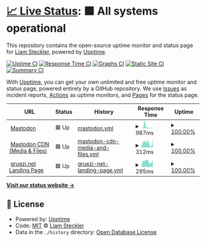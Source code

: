 # [📈 Live Status](https://demo.upptime.js.org): <!--live status--> **🟩 All systems operational**

This repository contains the open-source uptime monitor and status page for [Liam Steckler](https://liamsteckler.com), powered by [Upptime](https://github.com/upptime/upptime).

[![Uptime CI](https://github.com/buckbanzai/status-gruezi-net/workflows/Uptime%20CI/badge.svg)](https://github.com/buckbanzai/status-gruezi-net/actions?query=workflow%3A%22Uptime+CI%22)
[![Response Time CI](https://github.com/buckbanzai/status-gruezi-net/workflows/Response%20Time%20CI/badge.svg)](https://github.com/buckbanzai/status-gruezi-net/actions?query=workflow%3A%22Response+Time+CI%22)
[![Graphs CI](https://github.com/buckbanzai/status-gruezi-net/workflows/Graphs%20CI/badge.svg)](https://github.com/buckbanzai/status-gruezi-net/actions?query=workflow%3A%22Graphs+CI%22)
[![Static Site CI](https://github.com/buckbanzai/status-gruezi-net/workflows/Static%20Site%20CI/badge.svg)](https://github.com/buckbanzai/status-gruezi-net/actions?query=workflow%3A%22Static+Site+CI%22)
[![Summary CI](https://github.com/buckbanzai/status-gruezi-net/workflows/Summary%20CI/badge.svg)](https://github.com/buckbanzai/status-gruezi-net/actions?query=workflow%3A%22Summary+CI%22)

With [Upptime](https://upptime.js.org), you can get your own unlimited and free uptime monitor and status page, powered entirely by a GitHub repository. We use [Issues](https://github.com/buckbanzai/status-gruezi-net/issues) as incident reports, [Actions](https://github.com/buckbanzai/status-gruezi-net/actions) as uptime monitors, and [Pages](https://demo.upptime.js.org) for the status page.

<!--start: status pages-->
<!-- This summary is generated by Upptime (https://github.com/upptime/upptime) -->
<!-- Do not edit this manually, your changes will be overwritten -->
<!-- prettier-ignore -->
| URL | Status | History | Response Time | Uptime |
| --- | ------ | ------- | ------------- | ------ |
| <img alt="" src="https://icons.duckduckgo.com/ip3/mastodon.gruezi.net.ico" height="13"> [Mastodon](https://mastodon.gruezi.net) | 🟩 Up | [mastodon.yml](https://github.com/buckbanzai/status-gruezi-net/commits/HEAD/history/mastodon.yml) | <details><summary><img alt="Response time graph" src="./graphs/mastodon/response-time-week.png" height="20"> 987ms</summary><br><a href="https://status.gruezi.net/history/mastodon"><img alt="Response time 331" src="https://img.shields.io/endpoint?url=https%3A%2F%2Fraw.githubusercontent.com%2Fbuckbanzai%2Fstatus-gruezi-net%2FHEAD%2Fapi%2Fmastodon%2Fresponse-time.json"></a><br><a href="https://status.gruezi.net/history/mastodon"><img alt="24-hour response time 464" src="https://img.shields.io/endpoint?url=https%3A%2F%2Fraw.githubusercontent.com%2Fbuckbanzai%2Fstatus-gruezi-net%2FHEAD%2Fapi%2Fmastodon%2Fresponse-time-day.json"></a><br><a href="https://status.gruezi.net/history/mastodon"><img alt="7-day response time 987" src="https://img.shields.io/endpoint?url=https%3A%2F%2Fraw.githubusercontent.com%2Fbuckbanzai%2Fstatus-gruezi-net%2FHEAD%2Fapi%2Fmastodon%2Fresponse-time-week.json"></a><br><a href="https://status.gruezi.net/history/mastodon"><img alt="30-day response time 544" src="https://img.shields.io/endpoint?url=https%3A%2F%2Fraw.githubusercontent.com%2Fbuckbanzai%2Fstatus-gruezi-net%2FHEAD%2Fapi%2Fmastodon%2Fresponse-time-month.json"></a><br><a href="https://status.gruezi.net/history/mastodon"><img alt="1-year response time 331" src="https://img.shields.io/endpoint?url=https%3A%2F%2Fraw.githubusercontent.com%2Fbuckbanzai%2Fstatus-gruezi-net%2FHEAD%2Fapi%2Fmastodon%2Fresponse-time-year.json"></a></details> | <details><summary><a href="https://status.gruezi.net/history/mastodon">100.00%</a></summary><a href="https://status.gruezi.net/history/mastodon"><img alt="All-time uptime 99.97%" src="https://img.shields.io/endpoint?url=https%3A%2F%2Fraw.githubusercontent.com%2Fbuckbanzai%2Fstatus-gruezi-net%2FHEAD%2Fapi%2Fmastodon%2Fuptime.json"></a><br><a href="https://status.gruezi.net/history/mastodon"><img alt="24-hour uptime 100.00%" src="https://img.shields.io/endpoint?url=https%3A%2F%2Fraw.githubusercontent.com%2Fbuckbanzai%2Fstatus-gruezi-net%2FHEAD%2Fapi%2Fmastodon%2Fuptime-day.json"></a><br><a href="https://status.gruezi.net/history/mastodon"><img alt="7-day uptime 100.00%" src="https://img.shields.io/endpoint?url=https%3A%2F%2Fraw.githubusercontent.com%2Fbuckbanzai%2Fstatus-gruezi-net%2FHEAD%2Fapi%2Fmastodon%2Fuptime-week.json"></a><br><a href="https://status.gruezi.net/history/mastodon"><img alt="30-day uptime 100.00%" src="https://img.shields.io/endpoint?url=https%3A%2F%2Fraw.githubusercontent.com%2Fbuckbanzai%2Fstatus-gruezi-net%2FHEAD%2Fapi%2Fmastodon%2Fuptime-month.json"></a><br><a href="https://status.gruezi.net/history/mastodon"><img alt="1-year uptime 99.97%" src="https://img.shields.io/endpoint?url=https%3A%2F%2Fraw.githubusercontent.com%2Fbuckbanzai%2Fstatus-gruezi-net%2FHEAD%2Fapi%2Fmastodon%2Fuptime-year.json"></a></details>
| <img alt="" src="https://icons.duckduckgo.com/ip3/files.gruezi.net.ico" height="13"> [Mastodon CDN (Media & Files)](https://files.gruezi.net) | 🟩 Up | [mastodon-cdn-media-and-files.yml](https://github.com/buckbanzai/status-gruezi-net/commits/HEAD/history/mastodon-cdn-media-and-files.yml) | <details><summary><img alt="Response time graph" src="./graphs/mastodon-cdn-media-and-files/response-time-week.png" height="20"> 312ms</summary><br><a href="https://status.gruezi.net/history/mastodon-cdn-media-and-files"><img alt="Response time 315" src="https://img.shields.io/endpoint?url=https%3A%2F%2Fraw.githubusercontent.com%2Fbuckbanzai%2Fstatus-gruezi-net%2FHEAD%2Fapi%2Fmastodon-cdn-media-and-files%2Fresponse-time.json"></a><br><a href="https://status.gruezi.net/history/mastodon-cdn-media-and-files"><img alt="24-hour response time 494" src="https://img.shields.io/endpoint?url=https%3A%2F%2Fraw.githubusercontent.com%2Fbuckbanzai%2Fstatus-gruezi-net%2FHEAD%2Fapi%2Fmastodon-cdn-media-and-files%2Fresponse-time-day.json"></a><br><a href="https://status.gruezi.net/history/mastodon-cdn-media-and-files"><img alt="7-day response time 312" src="https://img.shields.io/endpoint?url=https%3A%2F%2Fraw.githubusercontent.com%2Fbuckbanzai%2Fstatus-gruezi-net%2FHEAD%2Fapi%2Fmastodon-cdn-media-and-files%2Fresponse-time-week.json"></a><br><a href="https://status.gruezi.net/history/mastodon-cdn-media-and-files"><img alt="30-day response time 300" src="https://img.shields.io/endpoint?url=https%3A%2F%2Fraw.githubusercontent.com%2Fbuckbanzai%2Fstatus-gruezi-net%2FHEAD%2Fapi%2Fmastodon-cdn-media-and-files%2Fresponse-time-month.json"></a><br><a href="https://status.gruezi.net/history/mastodon-cdn-media-and-files"><img alt="1-year response time 315" src="https://img.shields.io/endpoint?url=https%3A%2F%2Fraw.githubusercontent.com%2Fbuckbanzai%2Fstatus-gruezi-net%2FHEAD%2Fapi%2Fmastodon-cdn-media-and-files%2Fresponse-time-year.json"></a></details> | <details><summary><a href="https://status.gruezi.net/history/mastodon-cdn-media-and-files">100.00%</a></summary><a href="https://status.gruezi.net/history/mastodon-cdn-media-and-files"><img alt="All-time uptime 99.88%" src="https://img.shields.io/endpoint?url=https%3A%2F%2Fraw.githubusercontent.com%2Fbuckbanzai%2Fstatus-gruezi-net%2FHEAD%2Fapi%2Fmastodon-cdn-media-and-files%2Fuptime.json"></a><br><a href="https://status.gruezi.net/history/mastodon-cdn-media-and-files"><img alt="24-hour uptime 100.00%" src="https://img.shields.io/endpoint?url=https%3A%2F%2Fraw.githubusercontent.com%2Fbuckbanzai%2Fstatus-gruezi-net%2FHEAD%2Fapi%2Fmastodon-cdn-media-and-files%2Fuptime-day.json"></a><br><a href="https://status.gruezi.net/history/mastodon-cdn-media-and-files"><img alt="7-day uptime 100.00%" src="https://img.shields.io/endpoint?url=https%3A%2F%2Fraw.githubusercontent.com%2Fbuckbanzai%2Fstatus-gruezi-net%2FHEAD%2Fapi%2Fmastodon-cdn-media-and-files%2Fuptime-week.json"></a><br><a href="https://status.gruezi.net/history/mastodon-cdn-media-and-files"><img alt="30-day uptime 100.00%" src="https://img.shields.io/endpoint?url=https%3A%2F%2Fraw.githubusercontent.com%2Fbuckbanzai%2Fstatus-gruezi-net%2FHEAD%2Fapi%2Fmastodon-cdn-media-and-files%2Fuptime-month.json"></a><br><a href="https://status.gruezi.net/history/mastodon-cdn-media-and-files"><img alt="1-year uptime 99.88%" src="https://img.shields.io/endpoint?url=https%3A%2F%2Fraw.githubusercontent.com%2Fbuckbanzai%2Fstatus-gruezi-net%2FHEAD%2Fapi%2Fmastodon-cdn-media-and-files%2Fuptime-year.json"></a></details>
| <img alt="" src="https://icons.duckduckgo.com/ip3/gruezi.net.ico" height="13"> [gruezi.net Landing Page](https://gruezi.net) | 🟩 Up | [gruezi-net-landing-page.yml](https://github.com/buckbanzai/status-gruezi-net/commits/HEAD/history/gruezi-net-landing-page.yml) | <details><summary><img alt="Response time graph" src="./graphs/gruezi-net-landing-page/response-time-week.png" height="20"> 295ms</summary><br><a href="https://status.gruezi.net/history/gruezi-net-landing-page"><img alt="Response time 244" src="https://img.shields.io/endpoint?url=https%3A%2F%2Fraw.githubusercontent.com%2Fbuckbanzai%2Fstatus-gruezi-net%2FHEAD%2Fapi%2Fgruezi-net-landing-page%2Fresponse-time.json"></a><br><a href="https://status.gruezi.net/history/gruezi-net-landing-page"><img alt="24-hour response time 372" src="https://img.shields.io/endpoint?url=https%3A%2F%2Fraw.githubusercontent.com%2Fbuckbanzai%2Fstatus-gruezi-net%2FHEAD%2Fapi%2Fgruezi-net-landing-page%2Fresponse-time-day.json"></a><br><a href="https://status.gruezi.net/history/gruezi-net-landing-page"><img alt="7-day response time 295" src="https://img.shields.io/endpoint?url=https%3A%2F%2Fraw.githubusercontent.com%2Fbuckbanzai%2Fstatus-gruezi-net%2FHEAD%2Fapi%2Fgruezi-net-landing-page%2Fresponse-time-week.json"></a><br><a href="https://status.gruezi.net/history/gruezi-net-landing-page"><img alt="30-day response time 313" src="https://img.shields.io/endpoint?url=https%3A%2F%2Fraw.githubusercontent.com%2Fbuckbanzai%2Fstatus-gruezi-net%2FHEAD%2Fapi%2Fgruezi-net-landing-page%2Fresponse-time-month.json"></a><br><a href="https://status.gruezi.net/history/gruezi-net-landing-page"><img alt="1-year response time 244" src="https://img.shields.io/endpoint?url=https%3A%2F%2Fraw.githubusercontent.com%2Fbuckbanzai%2Fstatus-gruezi-net%2FHEAD%2Fapi%2Fgruezi-net-landing-page%2Fresponse-time-year.json"></a></details> | <details><summary><a href="https://status.gruezi.net/history/gruezi-net-landing-page">100.00%</a></summary><a href="https://status.gruezi.net/history/gruezi-net-landing-page"><img alt="All-time uptime 95.97%" src="https://img.shields.io/endpoint?url=https%3A%2F%2Fraw.githubusercontent.com%2Fbuckbanzai%2Fstatus-gruezi-net%2FHEAD%2Fapi%2Fgruezi-net-landing-page%2Fuptime.json"></a><br><a href="https://status.gruezi.net/history/gruezi-net-landing-page"><img alt="24-hour uptime 100.00%" src="https://img.shields.io/endpoint?url=https%3A%2F%2Fraw.githubusercontent.com%2Fbuckbanzai%2Fstatus-gruezi-net%2FHEAD%2Fapi%2Fgruezi-net-landing-page%2Fuptime-day.json"></a><br><a href="https://status.gruezi.net/history/gruezi-net-landing-page"><img alt="7-day uptime 100.00%" src="https://img.shields.io/endpoint?url=https%3A%2F%2Fraw.githubusercontent.com%2Fbuckbanzai%2Fstatus-gruezi-net%2FHEAD%2Fapi%2Fgruezi-net-landing-page%2Fuptime-week.json"></a><br><a href="https://status.gruezi.net/history/gruezi-net-landing-page"><img alt="30-day uptime 100.00%" src="https://img.shields.io/endpoint?url=https%3A%2F%2Fraw.githubusercontent.com%2Fbuckbanzai%2Fstatus-gruezi-net%2FHEAD%2Fapi%2Fgruezi-net-landing-page%2Fuptime-month.json"></a><br><a href="https://status.gruezi.net/history/gruezi-net-landing-page"><img alt="1-year uptime 95.97%" src="https://img.shields.io/endpoint?url=https%3A%2F%2Fraw.githubusercontent.com%2Fbuckbanzai%2Fstatus-gruezi-net%2FHEAD%2Fapi%2Fgruezi-net-landing-page%2Fuptime-year.json"></a></details>

<!--end: status pages-->

[**Visit our status website →**](https://demo.upptime.js.org)

## 📄 License

- Powered by: [Upptime](https://github.com/upptime/upptime)
- Code: [MIT](./LICENSE) © [Liam Steckler](https://liamsteckler.com)
- Data in the `./history` directory: [Open Database License](https://opendatacommons.org/licenses/odbl/1-0/)
